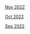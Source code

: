 [Nov 2022](https://r3dbabyvamp.github.io/Paula-s-Website/Nov)

[Oct 2022](https://r3dbabyvamp.github.io/Paula-s-Website/Years/2022/Fall/Oct)

[Sep 2022](https://r3dbabyvamp.github.io/Paula-s-Website/Years/2022/Fall/Sep)
